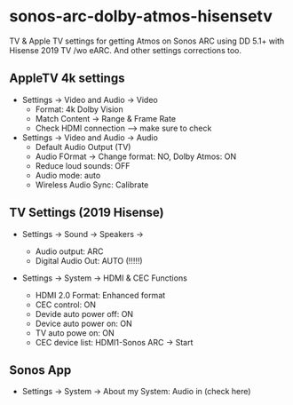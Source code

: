 # sonos-arc-dolby-atmos-hisensetv

TV & Apple TV settings for getting Atmos on Sonos ARC using DD 5.1+ with Hisense 2019 TV /wo eARC. And other settings corrections too. 

## AppleTV 4k settings

- Settings -> Video and Audio -> Video
  - Format: 4k Dolby Vision
  - Match Content -> Range & Frame Rate
  - Check HDMI connection --> make sure to check
- Settings -> Video and Audio -> Audio
  - Default Audio Output (TV)
  - Audio FOrmat -> Change format: NO, Dolby Atmos: ON
  - Reduce loud sounds: OFF
  - Audio mode: auto
  - Wireless Audio Sync: Calibrate

## TV Settings (2019 Hisense)
- Settings -> Sound -> Speakers -> 
   - Audio output: ARC
   - Digital Audio Out: AUTO (!!!!!)
   
- Settings -> System -> HDMI & CEC Functions
   - HDMI 2.0 Format: Enhanced format
   - CEC control: ON
   - Devide auto power off: ON
   - Device auto power on: ON
   - TV auto powe on: ON
   - CEC device list: HDMI1-Sonos ARC -> Start
   
 ## Sonos App
  - Settings -> System -> About my System: Audio in (check here)
  
